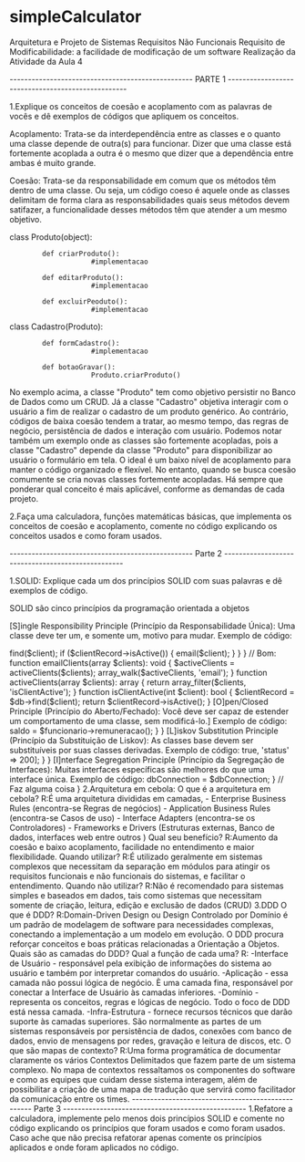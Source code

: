 # simpleCalculator

Arquitetura e Projeto de Sistemas
Requisitos Não Funcionais
Requisito de Modificabilidade: a facilidade de modificação de um software
Realização da Atividade da Aula 4

-------------------------------------------------- PARTE 1 --------------------------------------------------

1.Explique os conceitos de coesão e acoplamento com as palavras de vocês e dê exemplos de códigos que apliquem os conceitos.
 
Acoplamento: Trata-se da interdependência entre as classes e o quanto uma classe depende de outra(s) para funcionar. Dizer que uma classe está fortemente acoplada a outra é o mesmo que dizer que a dependência entre ambas é muito grande.
 
Coesão: Trata-se da responsabilidade em comum que os métodos têm dentro de uma classe. Ou seja, um código coeso é aquele onde as classes delimitam de forma clara as responsabilidades quais seus métodos devem satifazer, a funcionalidade desses métodos têm que atender a um mesmo objetivo.
 
class Produto(object):
 
            def criarProduto():
                        #implementacao
 
            def editarProduto():
                        #implementacao
 
            def excluirPeoduto():
                        #implementacao
 
 
class Cadastro(Produto):
           
            def formCadastro():
                        #implementacao
 
            def botaoGravar():
                        Produto.criarProduto()
 
No exemplo acima, a classe "Produto" tem como objetivo persistir no Banco de Dados como um CRUD. Já a classe "Cadastro" objetiva interagir com o usuário a fim  de realizar o cadastro de um produto genérico. Ao contrário, códigos de baixa coesão tendem a tratar, ao mesmo tempo, das regras de negócio, persistência de dados e interação com usuário.
Podemos notar também um exemplo onde as classes são fortemente acopladas, pois a classe "Cadastro" depende da classe "Produto" para disponibilizar ao usuário o formulário em tela.
O ideal é um baixo nível de acoplamento para manter o código organizado e flexível. No entanto, quando se busca coesão comumente se cria novas classes fortemente acopladas.
Há sempre que ponderar qual conceito é mais aplicável, conforme as demandas de cada projeto.

2.Faça uma calculadora, funções matemáticas básicas, que implementa os conceitos de coesão e acoplamento, comente no código explicando os conceitos usados e como foram usados.

-------------------------------------------------- Parte 2 --------------------------------------------------

1.SOLID: Explique cada um dos princípios SOLID com suas palavras e dê exemplos de código.

 SOLID são cinco princípios da programação orientada a objetos

 [S]ingle Responsibility Principle (Princípio da Responsabilidade Única): Uma classe deve ter um, e somente um, motivo para mudar.
 Exemplo de código: 
 <?php
 //Ruim:
 function emailClients(array $clients): void
 {
     foreach ($clients as $client) {
         $clientRecord = $db->find($client);
         if ($clientRecord->isActive()) {
             email($client);
         }
     }
 }
 // Bom:
 function emailClients(array $clients): void
 {
     $activeClients = activeClients($clients);
     array_walk($activeClients, 'email');
 }
 function activeClients(array $clients): array
 {
     return array_filter($clients, 'isClientActive');
 }
 function isClientActive(int $client): bool
 {
     $clientRecord = $db->find($client);
     return $clientRecord->isActive();
 }

 [O]pen/Closed Principle (Princípio do Aberto/Fechado): Você deve ser capaz de estender um comportamento de uma classe, sem modificá-lo.]
 Exemplo de código: 
 <?php
 interface Remuneravel
 {
     public function remuneracao();
 }
 class ContratoClt implements Remuneravel
 {
     public function remuneracao()
     {
         //...
     }
 }
 class Estagio implements Remuneravel
 {
     public function remuneracao()
     {
         //...
     }
 }
 class FolhaDePagamento
 {
     protected $saldo;
     public function calcular(Remuneravel $funcionario)
     {
         $this->saldo = $funcionario->remuneracao();
     }
 }

 [L]iskov Substitution Principle (Princípio da Substituição de Liskov): As classes base devem ser substituíveis por suas classes derivadas.
 Exemplo de código: 
 <?php
 # - Sobrescrevendo um método que não faz nada...
 class Voluntario extends ContratoDeTrabalho
 {
     public function remuneracao()
     {
         // não faz nada
     }
 }
 # - Lançando uma exceção inesperada...
 class MusicPlay
 {
     public function play($file)
     {
         // toca a música   
     }
 }
 class Mp3MusicPlay extends MusicPlay
 {
     public function play($file)
     {
         if (pathinfo($file, PATHINFO_EXTENSION) !== 'mp3') {
             throw new Exception;
         }

         // toca a música
     }
 }

 # - Retornando valores de tipos diferentes...
 class Auth
 {
     public function checkCredentials($login, $password)
     {
         // faz alguma coisa
         return true;
     }
 }
 class AuthApi extends Auth
 {
     public function checkCredentials($login, $password)
     {
         // faz alguma coisa
         return ['auth' => true, 'status' => 200];
     }
 }

 [I]nterface Segregation Principle (Princípio da Segregação de Interfaces): Muitas interfaces específicas são melhores do que uma interface única.
 Exemplo de código: 
 <?php
 interface Aves
 {
     public function setLocalizacao($longitude, $latitude);
     public function renderizar();
 }
 interface AvesQueVoam extends Aves
 {
     public function setAltitude($altitude);
 }
 class Papagaio implements AvesQueVoam
 {
     public function setLocalizacao($longitude, $latitude)
     {
         //Faz alguma coisa
     }
     public function setAltitude($altitude)
     {
         //Faz alguma coisa   
     }
     public function renderizar()
     {
         //Faz alguma coisa
     }
 }
 class Pinguim implements Aves
 {
     public function setLocalizacao($longitude, $latitude)
     {
         //Faz alguma coisa
     }
     public function renderizar()
     {
         //Faz alguma coisa
     }
 }

 [D]ependency Inversion Principle (Princípio da Inversão de Dependências): Dependa de uma abstração e não de uma implementação.
 Exemplo de código: 
 <?php
 interface DBConnectionInterface
 {
     public function connect();
 }
 class MySQLConnection implements DBConnectionInterface
 {
     public function connect()
     {
         // ...
     }
 }
 class OracleConnection implements DBConnectionInterface
 {
     public function connect()
     {
         // ...
     }
 }
 class PasswordReminder
 {
     private $dbConnection;
     public function __construct(DBConnectionInterface $dbConnection) {
         $this->dbConnection = $dbConnection;
     }
     // Faz alguma coisa
 }

2.Arquitetura em cebola:

 O que é a arquitetura em cebola?
 R:É uma arquitetura divididas em camadas, 
 -	Enterprise Business Rules (encontra-se Regras de negócios)
 -	Application Business Rules (encontra-se Casos de uso)
 -	Interface Adapters (encontra-se os Controladores)
 -	Frameworks e Drivers (Estruturas externas, Banco de dados, interfaces web entre outros )

 Qual seu benefício?
 R:Aumento da coesão e baixo acoplamento, facilidade no entendimento e maior flexibilidade.

 Quando utilizar?
 R:É utilizado geralmente em sistemas complexos que necessitam da separação em módulos para atingir os requisitos funcionais e não funcionais do sistemas, e facilitar o entendimento.

 Quando não utilizar?
 R:Não é recomendado para sistemas simples e baseados em dados, tais como sistemas que necessitam somente de criação, leitura, edição e exclusão de dados (CRUD)

3.DDD 

 O que é DDD?
 R:Domain-Driven Design ou Design Controlado por Domínio é um padrão de modelagem de software para necessidades complexas, conectando a implementação a um modelo em evolução. O DDD procura reforçar conceitos e boas práticas relacionadas a Orientação a Objetos.

 Quais são as camadas do DDD? Qual a função de cada uma?
 R:
 -Interface de Usuário - responsável pela exibição de informações do sistema ao usuário e também por interpretar comandos do usuário.
 -Aplicação - essa camada não possui lógica de negócio. È uma camada fina, responsável por conectar a Interface de Usuário às camadas inferiores.
 -Domínio - representa os conceitos, regras e lógicas de negócio. Todo o foco de DDD está nessa camada.
 -Infra-Estrutura - fornece recursos técnicos que darão suporte às camadas superiores. São normalmente as partes de um sistemas responsáveis por persistência de dados, conexões com banco de dados, envio de mensagens por redes, gravação e leitura de discos, etc.

 O que são mapas de contexto?
 R:Uma forma programática de documentar claramente os vários Contextos Delimitados que fazem parte de um sistema complexo. No mapa de  contextos ressaltamos os componentes do software e como as equipes que cuidam desse sistema interagem, além de possibilitar a criação de  uma mapa de tradução que servirá como facilitador da comunicação entre os times.
 
 -------------------------------------------------- Parte 3 --------------------------------------------------
 
1.Refatore a calculadora, implemente pelo menos dois princípios SOLID e comente no código explicando os princípios que foram usados e como foram usados. Caso ache que não precisa refatorar apenas comente os princípios aplicados e onde foram aplicados no código.
